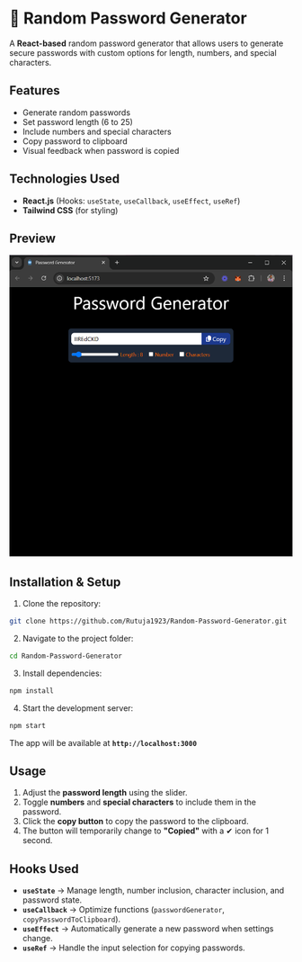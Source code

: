 # 🔐 Random Password Generator  

A **React-based** random password generator that allows users to generate secure passwords with custom options for length, numbers, and special characters.  

## Features  
- Generate random passwords  
- Set password length (6 to 25)  
- Include numbers and special characters  
- Copy password to clipboard  
- Visual feedback when password is copied  

## Technologies Used  
- **React.js** (Hooks: `useState`, `useCallback`, `useEffect`, `useRef`)  
- **Tailwind CSS** (for styling)  

## Preview  
![Password Generator Preview](https://raw.githubusercontent.com/Rutuja1923/Random-Password-Generator/main/public/screenshot.png)

## Installation & Setup  

1. Clone the repository:  
```bash
git clone https://github.com/Rutuja1923/Random-Password-Generator.git
```
  
2. Navigate to the project folder:  
```bash
cd Random-Password-Generator
```

3. Install dependencies:  
```bash
npm install
```

4. Start the development server:  
```bash
npm start
```

The app will be available at **`http://localhost:3000`**   

## Usage  
1. Adjust the **password length** using the slider.  
2. Toggle **numbers** and **special characters** to include them in the password.  
3. Click the **copy button** to copy the password to the clipboard.  
4. The button will temporarily change to **"Copied"** with a ✔ icon for 1 second.  

## Hooks Used  
- **`useState`** → Manage length, number inclusion, character inclusion, and password state.  
- **`useCallback`** → Optimize functions (`passwordGenerator`, `copyPasswordToClipboard`).  
- **`useEffect`** → Automatically generate a new password when settings change.  
- **`useRef`** → Handle the input selection for copying passwords.  